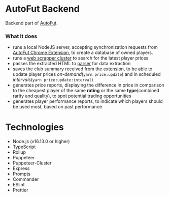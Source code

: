 # AutoFut Backend
Backend part of [AutoFut](https://github.com/matkoson/autofut-extension).

### What it does
- runs a local NodeJS server, accepting synchronization requests from [AutoFut Chrome Extension](https://github.com/matkoson/autofut-extension), to create a database of owned players.
- runs a [web scrapper cluster](https://github.com/thomasdondorf/puppeteer-cluster) to search for the latest player prices
- passes the extracted HTML to [parser](https://github.com/matkoson/matkoson-parser) for data extraction
- saves the club summary received from the [extension](https://github.com/matkoson/autofut-extension), to be able to update player prices *on-demand*(`yarn price:update`) and in scheduled *intervals*(`yarn price:update:interval`)
- generates price reports, displaying the difference in price in comparison to the cheapest player of the same **rating** or the same **type**(combined rarity and quality), to spot potential trading opportunities
- generates player performance reports, to indicate which players should be used most, based on past performance

# Technologies

- Node.js (v16.13.0 or higher)
- TypeScript
- Rollup
- Puppeteer
- Puppeteer-Cluster
- Express
- Prompts
- Commander
- ESlint
- Prettier

